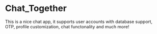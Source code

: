 # Chat_Together
This is a nice chat app, it supports user accounts with database support, OTP, profile customization, chat functonality and much more!
